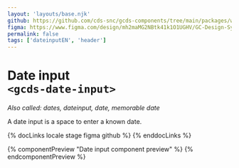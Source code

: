 ```yaml
---
layout: 'layouts/base.njk'
github: https://github.com/cds-snc/gcds-components/tree/main/packages/web/src/components/gcds-date-input
figma: https://www.figma.com/design/mh2maMG2NBtk41k1O1UGHV/GC-Design-System?node-id=14220-878&node-type=canvas&t=TkjGZOzzUOp5XV3K-0
permalink: false
tags: ['dateinputEN', 'header']
---
```


# Date input <br>`<gcds-date-input>`

_Also called: dates, dateinput, date, memorable date_

A date input is a space to enter a known date.

{% docLinks locale stage figma github %}
{% enddocLinks %}

{% componentPreview "Date input component preview" %}
<gcds-date-input format="full" legend="Legend" name="example-default" hint="Day can be 1 or 2 digits. Year must be 4 digits.">
</gcds-date-input>
{% endcomponentPreview %}
